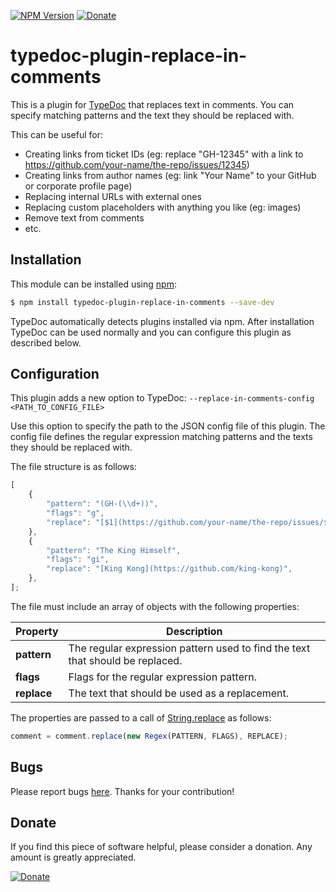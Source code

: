 [![NPM Version](https://badge.fury.io/js/typedoc-plugin-replace-in-comments.svg)](https://badge.fury.io/js/typedoc-umlclass) [![Donate](https://img.shields.io/badge/Donate-PayPal-green.svg)](https://www.paypal.com/cgi-bin/webscr?cmd=_s-xclick&hosted_button_id=67UU75EUH4S8A)

# typedoc-plugin-replace-in-comments

This is a plugin for [TypeDoc](https://github.com/TypeStrong/typedoc) that replaces text in comments.
You can specify matching patterns and the text they should be replaced with.

This can be useful for:

-   Creating links from ticket IDs (eg: replace "GH-12345" with a link to https://github.com/your-name/the-repo/issues/12345)
-   Creating links from author names (eg: link "Your Name" to your GitHub or corporate profile page)
-   Replacing internal URLs with external ones
-   Replacing custom placeholders with anything you like (eg: images)
-   Remove text from comments
-   etc.

## Installation

This module can be installed using [npm](https://www.npmjs.com/package/typedoc-plugin-replace-in-comments):

```sh
$ npm install typedoc-plugin-replace-in-comments --save-dev
```

TypeDoc automatically detects plugins installed via npm. After installation TypeDoc can be used normally and you can
configure this plugin as described below.

## Configuration

This plugin adds a new option to TypeDoc: `--replace-in-comments-config <PATH_TO_CONFIG_FILE>`

Use this option to specify the path to the JSON config file of this plugin.
The config file defines the regular expression matching patterns and the texts they should be replaced with.

The file structure is as follows:

```javascript
[
    {
        "pattern": "(GH-(\\d+))",
        "flags": "g",
        "replace": "[$1](https://github.com/your-name/the-repo/issues/$2)",
    },
    {
        "pattern": "The King Himself",
        "flags": "gi",
        "replace": "[King Kong](https://github.com/king-kong)",
    },
];
```

The file must include an array of objects with the following properties:

| Property    | Description                                                                   |
| ----------- | ----------------------------------------------------------------------------- |
| **pattern** | The regular expression pattern used to find the text that should be replaced. |
| **flags**   | Flags for the regular expression pattern.                                     |
| **replace** | The text that should be used as a replacement.                                |

The properties are passed to a call of
[String.replace](https://developer.mozilla.org/en-US/docs/Web/JavaScript/Reference/Global_Objects/String/replace)
as follows:

```javascript
comment = comment.replace(new Regex(PATTERN, FLAGS), REPLACE);
```

## Bugs

Please report bugs [here](https://github.com/krisztianb/typedoc-plugin-replace-in-comments/issues).
Thanks for your contribution!

## Donate

If you find this piece of software helpful, please consider a donation. Any amount is greatly appreciated.

[![Donate](https://img.shields.io/badge/Donate-PayPal-green.svg)](https://www.paypal.com/cgi-bin/webscr?cmd=_s-xclick&hosted_button_id=67UU75EUH4S8A)
